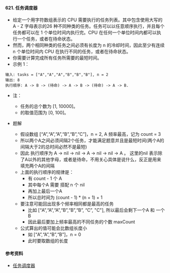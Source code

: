 #### 621. 任务调度器
- 给定一个用字符数组表示的 CPU 需要执行的任务列表。其中包含使用大写的 A - Z 字母表示的26 种不同种类的任务。任务可以以任意顺序执行，并且每个任务都可以在 1 个单位时间内执行完。CPU 在任何一个单位时间内都可以执行一个任务，或者在待命状态。
- 然而，两个相同种类的任务之间必须有长度为 n 的冷却时间，因此至少有连续 n 个单位时间内 CPU 在执行不同的任务，或者在待命状态。
- 你需要计算完成所有任务所需要的最短时间。
- 示例 1：
```
输入: tasks = ["A","A","A","B","B","B"], n = 2
输出: 8
执行顺序: A -> B -> (待命) -> A -> B -> (待命) -> A -> B.

```
- 注：
  - 任务的总个数为 [1, 10000]。
  - 的取值范围为 [0, 100]。

- 题解
  - 假设数组 [“A”,“A”,“A”,“B”,“B”,“C”]，n = 2, A 频率最高，记为 count = 3
  - 所以两个A之间必须间隔2个任务，才能满足题意并且是最短时间(两个A的间隔大于2的总时间必然不是最短)
  - 因此 执行顺序为 A -> nil -> nil -> A -> nil -> nil -> A 。 这里的nil 表示除了A以外的其他字母，或者是待命，不用关心具体是说什么，反正是用来填充两个A的间隔
  - 上面的执行顺序的规律是：
    - 有 count - 1 个 A 
    - 其中每个A 需要 搭配 n 个 nil
    - 再加上最后一个A
    - 所以总时间为 (count - 1) * (n + 1) + 1
  - 要注意可能回出现多个频率相同都是最高的任务
    - 比如 [“A”,“A”,“A”,“B”,“B”,“B”, “C”, "C"], 所以最后会剩下一个A 和 一个 B
    - 因此最后要加上频率最高的不同任务的个数 maxCount
  - 公式算出的值可能会比数组长度小
    - 如  [“A”,“A”,“B”,“B”]，n = 0
    - 此时要取数组的长度

#### 参考资料
- [任务调度器](https://leetcode-cn.com/problems/task-scheduler/solution/ren-wu-diao-du-qi-by-leetcode/)